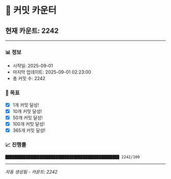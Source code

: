 # 🔢 커밋 카운터

## 현재 카운트: 2242

---

### 📊 정보
- 시작일: 2025-09-01
- 마지막 업데이트: 2025-09-01 02:23:00
- 총 커밋 수: 2242

### 🎯 목표
- [x] 1개 커밋 달성!
- [x] 10개 커밋 달성!
- [x] 50개 커밋 달성!
- [x] 100개 커밋 달성!
- [x] 365개 커밋 달성!

### 📈 진행률
```
██████████████████████████████████████████████████ 2242/100
```

---
*자동 생성됨 - 카운트: 2242*
